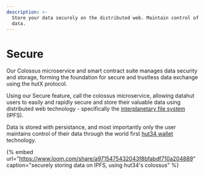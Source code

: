 ```yaml
---
description: >-
  Store your data securely on the distributed web. Maintain control of your
  data.
---
```


# Secure

Our Colossus microservice and smart contract suite manages data security and storage,  forming the foundation for secure and trustless data exchange using the hutX protocol.

Using our Secure feature, call the colossus microservice, allowing datahut users to easily and rapidly secure and store their valuable data using distributed web technology - specifically the [interplanetary file system](https://ipfs.io/) \(IPFS\).

Data is stored with persistance, and most importantly only the user maintains control of their data through the world first [hut34 wallet](https://docs.hut34.io/wiki/products/h34-wallet) technology.

{% embed url="https://www.loom.com/share/a9715475432043f8bfabdf710a204889" caption="securely storing data on IPFS, using hut34\'s colossus" %}

